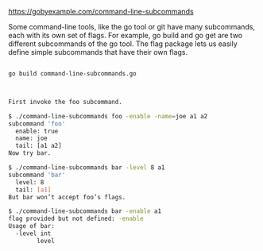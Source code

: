https://gobyexample.com/command-line-subcommands 

Some command-line tools, like the go tool or git have many subcommands, each with its own set of flags. For example, go build and go get are two different subcommands of the go tool. The flag package lets us easily define simple subcommands that have their own flags.

```bash

go build command-line-subcommands.go 



First invoke the foo subcommand.

$ ./command-line-subcommands foo -enable -name=joe a1 a2
subcommand 'foo'
  enable: true
  name: joe
  tail: [a1 a2]
Now try bar.

$ ./command-line-subcommands bar -level 8 a1
subcommand 'bar'
  level: 8
  tail: [a1]
But bar won’t accept foo’s flags.

$ ./command-line-subcommands bar -enable a1
flag provided but not defined: -enable
Usage of bar:
  -level int
        level
```